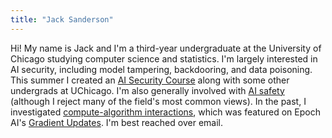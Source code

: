 ```yaml
---
title: "Jack Sanderson"
---
```


Hi! My name is Jack and I'm a third-year undergraduate at the University of Chicago studying computer science and statistics. I'm largely interested in AI security, including model tampering, backdooring, and data poisoning. This summer I created an [AI Security Course](https://xlabaisecurity.com/) along with some other undergrads at UChicago. I'm also generally involved with [AI safety](https://uchicagoaisafety.com/) (although I reject many of the field's most common views). In the past, I investigated [compute-algorithm interactions](https://arxiv.org/abs/2505.04075), which was featured on Epoch AI's [Gradient Updates](https://epoch.ai/gradient-updates/how-fast-can-algorithms-advance-capabilities). I'm best reached over email.
